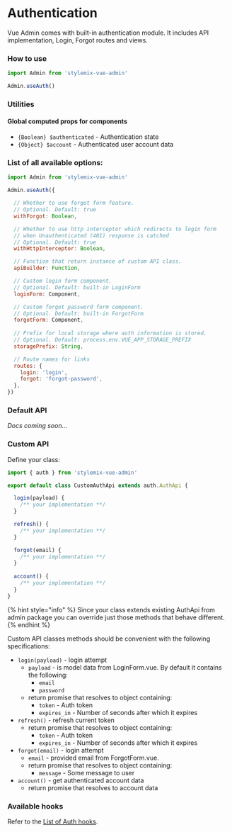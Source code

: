 # Authentication

Vue Admin comes with built-in authentication module. It includes API implementation, Login, Forgot routes and views.

### How to use

```javascript
import Admin from 'stylemix-vue-admin'

Admin.useAuth()
```

### Utilities

#### Global computed props for components

* `{Boolean} $authenticated` - Authentication state
* `{Object} $account` - Authenticated user account data

###  List of all available options:

```javascript
import Admin from 'stylemix-vue-admin'

Admin.useAuth({

  // Whether to use forgot form feature.
  // Optional. Default: true
  withForgot: Boolean,

  // Whether to use http interceptor which redirects to login form
  // when Unauthenticated (401) response is catched
  // Optional. Default: true
  withHttpInterceptor: Boolean,

  // Function that return instance of custom API class.
  apiBuilder: Function,

  // Custom login form component.
  // Optional. Default: built-in LoginForm
  loginForm: Component,

  // Custom forgot password form component.
  // Optional. Default: built-in ForgotForm
  forgotForm: Component,
  
  // Prefix for local storage where auth information is stored.
  // Optional. Default: process.env.VUE_APP_STORAGE_PREFIX
  storagePrefix: String,

  // Route names for links
  routes: {
    login: 'login',
    forgot: 'forgot-password',
  },
})
```

### Default API

_Docs coming soon..._

### Custom API

Define your class:

```javascript
import { auth } from 'stylemix-vue-admin'

export default class CustomAuthApi extends auth.AuthApi {

  login(payload) {
    /** your implementation **/
  }

  refresh() {
    /** your implementation **/
  }

  forgot(email) {
    /** your implementation **/
  }
  
  account() {
    /** your implementation **/
  }
}
```

{% hint style="info" %}
Since your class extends existing AuthApi from admin package you can override just those methods that behave different.
{% endhint %}

Custom API classes methods should be convenient with the following specifications:

* `login(payload)` - login attempt
  * `payload` - is model data from LoginForm.vue. By default it contains the following:
    * `email`
    * `password`
  * return promise that resolves to object containing:
    * `token` - Auth token
    * `expires_in` - Number of seconds after which it expires
* `refresh()` - refresh current token
  * return promise that resolves to object containing:
    * `token` - Auth token
    * `expires_in` - Number of seconds after which it expires
* `forgot(email)` - login attempt
  * `email` - provided email from ForgotForm.vue.
  * return promise that resolves to object containing:
    * `message` - Some message to user
* `account()` - get authenticated account data
  * return promise that resolves to account data

### Available hooks

Refer to the [List of Auth hooks](advanced/list-available-hooks.md#auth-module).

